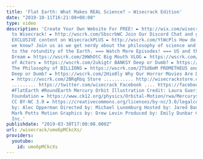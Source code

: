 ```yaml
---
title: 'Flat Earth: What Makes REAL Science? – Wisecrack Edition'
date: "2019-10-11T16:21:08+08:00"
type: video
description: 'Create Your Own Website For FREE! ► http://wix.com/wisecrack Subscribe
  to Wisecrack! ► http://wscrk.com/SbscrbWC Join Our Discord Chat and get access to
  EXCLUSIVE content on WisecrackPLUS ► http://wscrk.com/YtWcPls How do we know what
  we know? Join us as we get nerdy about the philosophy of science and how it relates
  to the rotundity of the Earth. === Watch More Episodes! === US and the American
  Dream ► https://wscrk.com/2HWhOtC Big Mouth VLOG ► https://wscrk.com/2OnuYB7 Memification
  of Actors ► https://wscrk.com/2ukigtr BANKSY Deep or Dumb? ► https://wscrk.com/2OdhA29
  The Philosophy of BILLIONS ► https://wscrk.com/2TSd6mM PROMETHEUS and ALIEN COVENANT:
  Deep or Dumb? ► https://wscrk.com/2Hie8ly Why Our Horror Movies Are Different Now
  ► https://wscrk.com/2BRqRbq Store ........... http://wisecrackstore.com Twitter
  ......... https://twitter.com/wisecrack Facebook .... https://facebook.com/wisecrackedu
  #FlatEarth #RoundEarth Mercury Orbit Illustration Credit: Laura Guerin Source: CK-12
  Foundation ► https://www.ck12.org/physics/Orbital-Motion/rwa/Mercurys-Orbit/ License:
  CC BY-NC 3.0 ► https://creativecommons.org/licenses/by-nc/3.0/legalcode Written
  by: Alec Opperman Directed by: Michael Luxemburg Hosted by: Jared Bauer Edited by:
  Mark Potts Motion Graphics by: Drew Levin Produced by: Emily Dunbar © 2019 Wisecrack,
  Inc.'
publishdate: "2019-03-30T17:00:08.000Z"
url: /wisecrack/umo6pMCkcXs/
providers:
  youtube:
    id: umo6pMCkcXs
---
```


